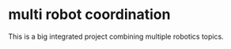 # multi robot coordination

This is a big integrated project combining multiple robotics topics.

<!-- Add project description and structure here -->

